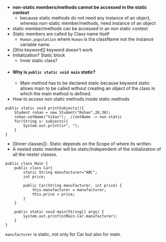 - **non-static members/methods  cannot be accessed in the static context**
	- because static methods do not need any instance of an object, whereas non-static member/methods, need  instance  of an object
- static member/methods can be accessed in an non static context.
- Static members are called by Class name itself
	- `Human.population` where `Human` is tha className not the instance variable name.
- [[this keyword]] keyword doesn't work
- Initialization?  Static block
	- Inner static class?
- #### Why is `public static void main` static?
	- Main method has to be declared static because keyword static allows main to be called without creating an object of the class in which the main method is defined.
- How to access non static methods inside static methods
```
public static void printSubjects(){  
    Student rohan = new Student("Rohan",20,30);  
    rohan.setName("Vikas");  //setName -> non static
    for(String s: subjects){  
        System.out.print(s+", ");  
    }  
}
```
- [[Inner classes]]- Static depends on the Scope of where its  written.
- A nested static member will be static/independent of the initialization of all the nester classes.
```
public class Main {  
    public class Car{  
        static String manufacturer="ABC";  
        int price;  
  
        public Car(String manufacturer, int price) {  
            this.manufacturer = manufacturer;  
            this.price = price;  
        }  
    }  
  
    public static void main(String[] args) {  
        System.out.println(Main.Car.manufacturer);  
    }  
}
```
`manufacturer` is static, not only for Car but also for main.